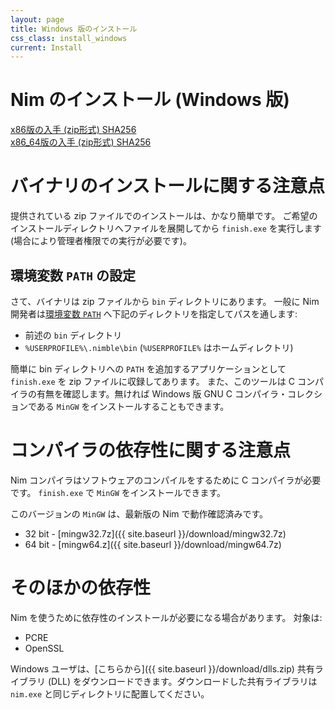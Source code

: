 ```yaml
---
layout: page
title: Windows 版のインストール
css_class: install_windows
current: Install
---
```



<h1 class="text-centered page-title main-heading">Nim のインストール (Windows 版)</h1>

<div class="center">
  <a href="{{ site.baseurl }}/download/nim-{{ site.nim_version }}_x32.zip"
    class="pure-button pure-button-primary download-button">
    <i class="fa fa-file-archive-o" aria-hidden="true"></i>
    x86版の入手 (zip形式)
  </a>
  <a href="{{ site.baseurl }}/download/nim-{{ site.nim_version }}_x32.zip.sha256"
    class="pure-button">
    <i class="fa fa-file-text-o" aria-hidden="true"></i>
    SHA256
  </a>
</div>

<div class="center">
  <a href="{{ site.baseurl }}/download/nim-{{ site.nim_version }}_x64.zip"
    class="pure-button pure-button-primary download-button">
    <i class="fa fa-file-archive-o" aria-hidden="true"></i><!-- 「～版のダウンロード (zip 形式)」にするとレイアウトが崩れてしまう。 -->
    x86_64版の入手 (zip形式)
  </a>
  <a href="{{ site.baseurl }}/download/nim-{{ site.nim_version }}_x64.zip.sha256"
    class="pure-button">
    <i class="fa fa-file-text-o" aria-hidden="true"></i>
    SHA256
  </a>
</div>

# バイナリのインストールに関する注意点

提供されている zip ファイルでのインストールは、かなり簡単です。
ご希望のインストールディレクトリへファイルを展開してから
``finish.exe`` を実行します (場合により管理者権限での実行が必要です)。

## 環境変数 ``PATH`` の設定

さて、バイナリは zip ファイルから ``bin`` ディレクトリにあります。
一般に Nim 開発者は[環境変数 ``PATH``](https://en.wikipedia.org/wiki/PATH_(variable))
へ下記のディレクトリを指定してパスを通します:

* 前述の ``bin`` ディレクトリ
* ``%USERPROFILE%\.nimble\bin`` (``%USERPROFILE%`` はホームディレクトリ)

簡単に bin ディレクトリへの ``PATH`` を追加するアプリケーションとして
``finish.exe`` を zip ファイルに収録してあります。
また、このツールは C コンパイラの有無を確認します。無ければ Windows 版
GNU C コンパイラ・コレクションである ``MinGW`` をインストールすることもできます。

# コンパイラの依存性に関する注意点

Nim コンパイラはソフトウェアのコンパイルをするために C コンパイラが必要です。
``finish.exe`` で ``MinGW`` をインストールできます。

このバージョンの ``MinGW`` は、最新版の Nim
で動作確認済みです。

<!-- TODO: Instructions on what to do with these 7z files? -->

* 32 bit - [mingw32.7z]({{ site.baseurl }}/download/mingw32.7z)
* 64 bit - [mingw64.z]({{ site.baseurl }}/download/mingw64.7z)

# そのほかの依存性

Nim を使うために依存性のインストールが必要になる場合があります。
対象は:


* PCRE
* OpenSSL

Windows ユーザは、[こちらから]({{ site.baseurl }}/download/dlls.zip)
共有ライブラリ (DLL) をダウンロードできます。ダウンロードした共有ライブラリは
`nim.exe` と同じディレクトリに配置してください。
